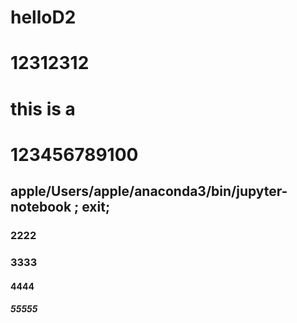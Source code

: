 # helloD2

# 12312312

# this is a

# 123456789100

## apple/Users/apple/anaconda3/bin/jupyter-notebook ; exit;

### 2222

### 3333
#### 4444
##### 55555
